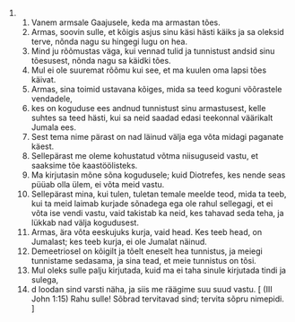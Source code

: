 <ol>
  <li>
    <ol>
      <li>Vanem armsale Gaajusele, keda ma armastan tões.</li>
      <li>Armas, soovin sulle, et kõigis asjus sinu käsi hästi käiks ja sa oleksid terve, nõnda nagu su hingegi lugu on hea.</li>
      <li>Mind ju rõõmustas väga, kui vennad tulid ja tunnistust andsid sinu tõesusest, nõnda nagu sa käidki tões.</li>
      <li>Mul ei ole suuremat rõõmu kui see, et ma kuulen oma lapsi tões käivat.</li>
      <li>Armas, sina toimid ustavana kõiges, mida sa teed koguni võõrastele vendadele,</li>
      <li>kes on koguduse ees andnud tunnistust sinu armastusest, kelle suhtes sa teed hästi, kui sa neid saadad edasi teekonnal väärikalt Jumala ees.</li>
      <li>Sest tema nime pärast on nad läinud välja ega võta midagi paganate käest.</li>
      <li>Sellepärast me oleme kohustatud võtma niisuguseid vastu, et saaksime tõe kaastöölisteks.</li>
      <li>Ma kirjutasin mõne sõna kogudusele; kuid Diotrefes, kes nende seas püüab olla ülem, ei võta meid vastu.</li>
      <li>Sellepärast mina, kui tulen, tuletan temale meelde teod, mida ta teeb, kui ta meid laimab kurjade sõnadega ega ole rahul sellegagi, et ei võta ise vendi vastu, vaid takistab ka neid, kes tahavad seda teha, ja lükkab nad välja kogudusest.</li>
      <li>Armas, ära võta eeskujuks kurja, vaid head. Kes teeb head, on Jumalast; kes teeb kurja, ei ole Jumalat näinud.</li>
      <li>Demeetriosel on kõigilt ja tõelt eneselt hea tunnistus, ja meiegi tunnistame sedasama, ja sina tead, et meie tunnistus on tõsi.</li>
      <li>Mul oleks sulle palju kirjutada, kuid ma ei taha sinule kirjutada tindi ja sulega,</li>
      <li>d loodan sind varsti näha, ja siis me räägime suu suud vastu. [ (III John 1:15) Rahu sulle! Sõbrad tervitavad sind; tervita sõpru nimepidi. ]</li>
    </ol>
  </li>
</ol>
